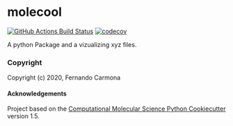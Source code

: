 molecool
==============================
[//]: # (Badges)
[![GitHub Actions Build Status](https://github.com/REPLACE_WITH_OWNER_ACCOUNT/molecool/workflows/CI/badge.svg)](https://github.com/REPLACE_WITH_OWNER_ACCOUNT/molecool/actions?query=workflow%3ACI)
[![codecov](https://codecov.io/gh/REPLACE_WITH_OWNER_ACCOUNT/molecool/branch/master/graph/badge.svg)](https://codecov.io/gh/REPLACE_WITH_OWNER_ACCOUNT/molecool/branch/master)


A python Package and a vizualizing xyz files.

### Copyright

Copyright (c) 2020, Fernando Carmona


#### Acknowledgements
 
Project based on the 
[Computational Molecular Science Python Cookiecutter](https://github.com/molssi/cookiecutter-cms) version 1.5.
